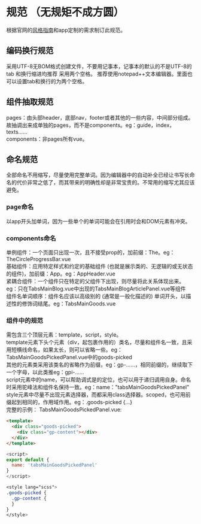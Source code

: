 # 规范 （无规矩不成方圆）
根据官网的[风格指南](https://cn.vuejs.org/v2/style-guide/)和app定制的需求制订此规范。
## 编码换行规范
采用UTF-8无BOM格式创建文件，不要用记事本，记事本的默认的不是UTF-8的  
tab 和换行缩进均推荐 采用两个空格。
推荐使用notepad++文本编辑器。里面也可以设置tab和换行的为两个空格。
## 组件抽取规范
pages：由头部header，底部nav，footer或者其他的一些内容，中间部分组成。故抽调出来成单独的pages，而不是components。eg：guide，index，texts……  
components：非pages所有vue。
## 命名规范
全部命名不用缩写，尽量使用完整单词。因为编辑器中的自动补全已经让书写长命名的代价非常之低了，而其带来的明确性却是非常宝贵的。不常用的缩写尤其应该避免。
### page命名
以app开头加单词，因为一些单个的单词可能会在引用时会和DOM元素有冲突。
### components命名
单例组件：一个页面只出现一次，且不接受prop的，加前缀：The。eg：TheCircleProgressBar.vue  
基础组件：应用特定样式和约定的基础组件 (也就是展示类的、无逻辑的或无状态的组件)，加前缀：App。eg：AppHeader.vue  
紧耦合组件：一个组件只在特定的父组件下出现，则尽量将此关系体现出来。eg：只在TabsMainBlog.vue中出现的TabsMainBlogArticlePanel.vue等组件  
组件名单词顺序：组件名应该以高级别的 (通常是一般化描述的) 单词开头，以描述性的修饰词结尾。eg：TabsMainGoods.vue  
### 组件中的规范
需包含三个顶层元素：template，script，style。  
template元素下头个元素（div，起包裹作用的）类名，尽量和组件名一致，且采用短横线命名，如果太长，则可以省略一些。eg：TabsMainGoodsPickedPanel.vue中的goods-picked  
其他的元素类采用该类名的省略作为前缀，eg：gp-……，相同前缀的，继续取下一个字母，以此类推eg：gpi-……  
script元素中的name，可以帮助调式是的定位，也可以用于递归调用自身。命名时采用驼峰法和组件名保持一致。eg：name："tabsMainGoodsPickedPanel"  
style元素中尽量不出现元素选择器，而都采用class选择器。scoped，也可用前缀起到相同的，作用域作用。eg：.goods-picked {...}  
完整的示例：
TabsMainGoodsPickedPanel.vue:
``` html
<template>
  <div class="goods-picked">
    <div class="gp-content"></div>
  </div>
</template>
```
``` javascript
<script>
export default {
  name: 'tabsMainGoodsPickedPanel'
}
</script>
```
``` sass
<style lang="scss">
.goods-picked {
  .gp-content {
  }
}
</style>
```
